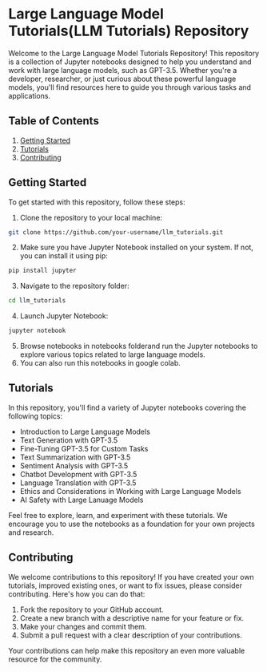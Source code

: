 # Large Language Model Tutorials(LLM Tutorials) Repository

Welcome to the Large Language Model Tutorials Repository! This repository is a collection of Jupyter notebooks designed to help you understand and work with large language models, such as GPT-3.5. Whether you're a developer, researcher, or just curious about these powerful language models, you'll find resources here to guide you through various tasks and applications.

## Table of Contents

1. [Getting Started](#getting-started)
2. [Tutorials](#tutorials)
3. [Contributing](#contributing)

## Getting Started

To get started with this repository, follow these steps:

1. Clone the repository to your local machine:

```bash
git clone https://github.com/your-username/llm_tutorials.git
```

2. Make sure you have Jupyter Notebook installed on your system. If not, you can install it using pip:

```bash
pip install jupyter
```


3. Navigate to the repository folder:

```bash
cd llm_tutorials
```

4. Launch Jupyter Notebook:

```bash
jupyter notebook
```

5. Browse notebooks in notebooks folderand run the Jupyter notebooks to explore various topics related to large language models.
6. You can also run this notebooks in google colab.

## Tutorials

In this repository, you'll find a variety of Jupyter notebooks covering the following topics:

- Introduction to Large Language Models
- Text Generation with GPT-3.5
- Fine-Tuning GPT-3.5 for Custom Tasks
- Text Summarization with GPT-3.5
- Sentiment Analysis with GPT-3.5
- Chatbot Development with GPT-3.5
- Language Translation with GPT-3.5
- Ethics and Considerations in Working with Large Language Models
- AI Safety with Large Lanuage Models

Feel free to explore, learn, and experiment with these tutorials. We encourage you to use the notebooks as a foundation for your own projects and research.

## Contributing

We welcome contributions to this repository! If you have created your own tutorials, improved existing ones, or want to fix issues, please consider contributing. Here's how you can do that:

1. Fork the repository to your GitHub account.
2. Create a new branch with a descriptive name for your feature or fix.
3. Make your changes and commit them.
4. Submit a pull request with a clear description of your contributions.

Your contributions can help make this repository an even more valuable resource for the community.
